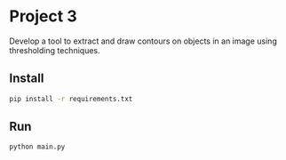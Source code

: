 # Project 3

Develop a tool to extract and draw contours on objects in an image using thresholding techniques.

## Install
```sh
pip install -r requirements.txt
```

## Run
```sh
python main.py
```